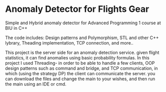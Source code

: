# Anomaly Detector for Flights Gear
 
 Simple and Hybrid anomaly detector for Advanced Programming 1 course at BIU in C++

The code includes: Design patterns and Polymorphism, STL and other C++ lybrary, Theading implementation, TCP connection, and more..

This project is the server side for an anomaly detection service. given flight statistics, it can find anomalies using basic probability formulas. In this project I used Threading- in order to be able to handle a few clients, OOP design patterns such as command and bridge, and TCP communication, in which (using the strategy DP) the client can communicate the server. you can download the files and change the main to your wishes, and then run the main using an IDE or cmd.
